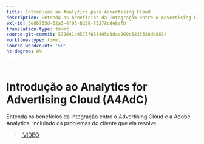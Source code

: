 ```yaml
---
title: Introdução ao Analytics para Advertising Cloud
description: Entenda os benefícios da integração entre o Advertising Cloud e a Adobe Analytics, incluindo os problemas do cliente que ela resolve.
exl-id: 3e8b735d-62a3-4f03-b259-f3278cde8afb
translation-type: tm+mt
source-git-commit: 572041c0573f651405c5daa269c5433326db0814
workflow-type: tm+mt
source-wordcount: '50'
ht-degree: 0%

---
```


# Introdução ao Analytics for Advertising Cloud (A4AdC)

Entenda os benefícios da integração entre o Advertising Cloud e a Adobe Analytics, incluindo os problemas do cliente que ela resolve.

>[!VIDEO](https://video.tv.adobe.com/v/33491)
